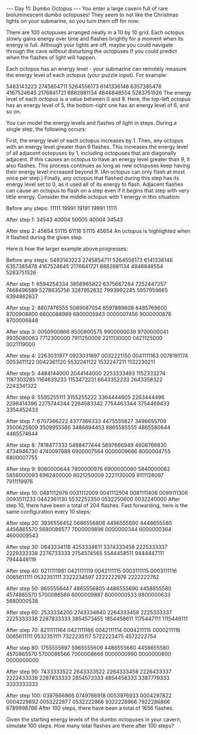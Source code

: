 --- Day 11: Dumbo Octopus --- You enter a large cavern full of rare bioluminescent dumbo octopuses! They seem to not
like the Christmas lights on your submarine, so you turn them off for now.

There are 100 octopuses arranged neatly in a 10 by 10 grid. Each octopus slowly gains energy over time and flashes
brightly for a moment when its energy is full. Although your lights are off, maybe you could navigate through the cave
without disturbing the octopuses if you could predict when the flashes of light will happen.

Each octopus has an energy level - your submarine can remotely measure the energy level of each octopus (your puzzle
input). For example:

5483143223 2745854711 5264556173 6141336146 6357385478 4167524645 2176841721 6882881134 4846848554 5283751526 The energy
level of each octopus is a value between 0 and 9. Here, the top-left octopus has an energy level of 5, the bottom-right
one has an energy level of 6, and so on.

You can model the energy levels and flashes of light in steps. During a single step, the following occurs:

First, the energy level of each octopus increases by 1. Then, any octopus with an energy level greater than 9 flashes.
This increases the energy level of all adjacent octopuses by 1, including octopuses that are diagonally adjacent. If
this causes an octopus to have an energy level greater than 9, it also flashes. This process continues as long as new
octopuses keep having their energy level increased beyond 9. (An octopus can only flash at most once per step.)
Finally, any octopus that flashed during this step has its energy level set to 0, as it used all of its energy to flash.
Adjacent flashes can cause an octopus to flash on a step even if it begins that step with very little energy. Consider
the middle octopus with 1 energy in this situation:

Before any steps:
11111 19991 19191 19991 11111

After step 1:
34543 40004 50005 40004 34543

After step 2:
45654 51115 61116 51115 45654 An octopus is highlighted when it flashed during the given step.

Here is how the larger example above progresses:

Before any steps:
5483143223 2745854711 5264556173 6141336146 6357385478 4167524645 2176841721 6882881134 4846848554 5283751526

After step 1:
6594254334 3856965822 6375667284 7252447257 7468496589 5278635756 3287952832 7993992245 5957959665 6394862637

After step 2:
8807476555 5089087054 8597889608 8485769600 8700908800 6600088989 6800005943 0000007456 9000000876 8700006848

After step 3:
0050900866 8500800575 9900000039 9700000041 9935080063 7712300000 7911250009 2211130000 0421125000 0021119000

After step 4:
2263031977 0923031697 0032221150 0041111163 0076191174 0053411122 0042361120 5532241122 1532247211 1132230211

After step 5:
4484144000 2044144000 2253333493 1152333274 1187303285 1164633233 1153472231 6643352233 2643358322 2243341322

After step 6:
5595255111 3155255222 3364444605 2263444496 2298414396 2275744344 2264583342 7754463344 3754469433 3354452433

After step 7:
6707366222 4377366333 4475555827 3496655709 3500625609 3509955566 3486694453 8865585555 4865580644 4465574644

After step 8:
7818477333 5488477444 5697666949 4608766830 4734946730 4740097688 6900007564 0000009666 8000004755 6800007755

After step 9:
9060000644 7800000976 6900000080 5840000082 5858000093 6962400000 8021250009 2221130009 9111128097 7911119976

After step 10:
0481112976 0031112009 0041112504 0081111406 0099111306 0093511233 0442361130 5532252350 0532250600 0032240000 After step
10, there have been a total of 204 flashes. Fast forwarding, here is the same configuration every 10 steps:

After step 20:
3936556452 5686556806 4496555690 4448655580 4456865570 5680086577 7000009896 0000000344 6000000364 4600009543

After step 30:
0643334118 4253334611 3374333458 2225333337 2229333338 2276733333 2754574565 5544458511 9444447111 7944446119

After step 40:
6211111981 0421111119 0042111115 0003111115 0003111116 0065611111 0532351111 3322234597 2222222976 2222222762

After step 50:
9655556447 4865556805 4486555690 4458655580 4574865570 5700086566 6000009887 8000000533 6800000633 5680000538

After step 60:
2533334200 2743334640 2264333458 2225333337 2225333338 2287833333 3854573455 1854458611 1175447111 1115446111

After step 70:
8211111164 0421111166 0042111114 0004211115 0000211116 0065611111 0532351111 7322235117 5722223475 4572222754

After step 80:
1755555697 5965555609 4486555680 4458655580 4570865570 5700086566 7000008666 0000000990 0000000800 0000000000

After step 90:
7433333522 2643333522 2264333458 2226433337 2222433338 2287833333 2854573333 4854458333 3387779333 3333333333

After step 100:
0397666866 0749766918 0053976933 0004297822 0004229892 0053222877 0532222966 9322228966 7922286866 6789998766 After 100
steps, there have been a total of 1656 flashes.

Given the starting energy levels of the dumbo octopuses in your cavern, simulate 100 steps. How many total flashes are
there after 100 steps?
